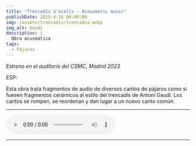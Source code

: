 ```yaml
---
title: "Trencadís d'ocells - Acousmatic music"
publishDate: 2025-4-16 00:00:00
img: /assets/trencadis/trencadis.webp
img_alt: Gaudí
description: |
  Obra acusmática
tags:
  - Pájaros
---
```


*Estreno en el auditorio del CSMC, Madrid 2023*

ESP:


Esta obra trata fragmentos de audio de diversos cantos de pájaros como si fuesen fragmentos cerámicos al estilo del trencadís de Antoni Gaudí. Los cantos se rompen, se reordenan y dan lugar a un nuevo canto común.

---


<audio controls src="/assets/trencadis/trencadis.wav"></audio>



---



